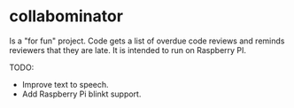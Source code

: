 # collabominator

Is a "for fun" project. Code gets a list of overdue code reviews and reminds reviewers that they are late.
It is intended to run on Raspberry PI. 

TODO: 
 - Improve text to speech.
 - Add Raspberry Pi blinkt support.
